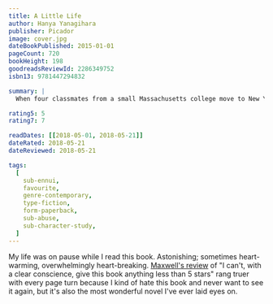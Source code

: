 ```yaml
---
title: A Little Life
author: Hanya Yanagihara
publisher: Picador
image: cover.jpg
dateBookPublished: 2015-01-01
pageCount: 720
bookHeight: 198
goodreadsReviewId: 2286349752
isbn13: 9781447294832

summary: |
  When four classmates from a small Massachusetts college move to New York to make their way, they're broke, adrift, and buoyed only by their friendship and ambition. There is kind, handsome Willem, an aspiring actor; JB, a quick-witted, sometimes cruel Brooklyn-born painter seeking entry to the art world; Malcolm, a frustrated architect at a prominent firm; and withdrawn, brilliant, enigmatic Jude, who serves as their centre of gravity. Over the decades, their relationships deepen and darken, tinged by addiction, success, and pride. Yet their greatest challenge, each comes to realize, is Jude himself, by midlife a terrifyingly talented litigator yet an increasingly broken man, his mind and body scarred by an unspeakable childhood, and haunted by what he fears is a degree of trauma that he’ll not only be unable to overcome — but that will define his life forever.

rating5: 5
rating7: 7

readDates: [[2018-05-01, 2018-05-21]]
dateRated: 2018-05-21
dateReviewed: 2018-05-21

tags:
  [
    sub-ennui,
    favourite,
    genre-contemporary,
    type-fiction,
    form-paperback,
    sub-abuse,
    sub-character-study,
  ]
---
```


My life was on pause while I read this book. Astonishing; sometimes heart-warming, overwhelmingly heart-breaking. [Maxwell's review](https://www.goodreads.com/review/show/1197061477) of "I can't, with a clear conscience, give this book anything less than 5 stars" rang truer with every page turn because I kind of hate this book and never want to see it again, but it's also the most wonderful novel I've ever laid eyes on.
